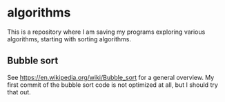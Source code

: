 # algorithms
This is a repository where I am saving my programs exploring various algorithms, starting with sorting algorithms.

## Bubble sort
See https://en.wikipedia.org/wiki/Bubble_sort for a general overview. My first commit of the bubble sort code is not optimized at all, but I should try that out.
